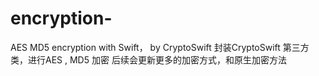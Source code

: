 # encryption-
AES MD5 encryption with Swift， by CryptoSwift 
封装CryptoSwift 第三方类，进行AES , MD5 加密
后续会更新更多的加密方式，和原生加密方法

